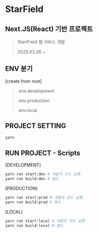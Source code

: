 # StarField

## Next.JS(React) 기반 프로젝트
> StartField 웹 서비스 개발
>
> 2025.03.26 ~



## ENV 분기

[create from root]
> .env.development
> 
> .env.production
>
> .env.local


## PROJECT SETTING
```bash
yarn
```


## RUN PROJECT - Scripts
[DEVELOPMENT]
```bash
yarn run start:dev # 개발자 모드 실행
yarn run build:dev # 빌드
```

[PRODUCTION]
```bash
yarn run start:prod # 개발자 모드 실행
yarn run build:prod # 빌드
```

[LOCAL]
```bash
yarn run start:local # 개발자 모드 실행
yarn run build:local # 빌드
```
